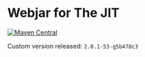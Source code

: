 # Webjar for The JIT

[![Maven Central](https://img.shields.io/maven-central/v/pl.wavesoftware.webjars/thejit.svg)](http://search.maven.org/#search%7Cga%7C1%7Cg%3A%22pl.wavesoftware.webjars%22%20AND%20a%3A%22thejit%22)

Custom version released: `2.0.1-53-g5b478c3`
